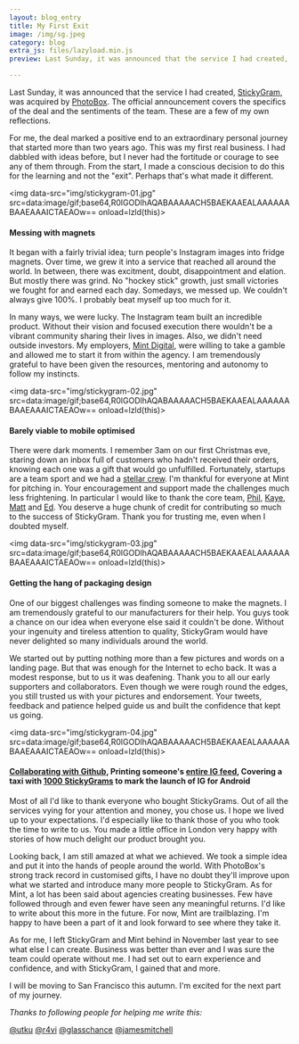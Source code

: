 ```yaml
---
layout: blog_entry
title: My First Exit
image: /img/sg.jpeg
category: blog
extra_js: files/lazyload.min.js
preview: Last Sunday, it was announced that the service I had created, <a href="http://stickygram.com">StickyGram</a>, was acquired by <a href="http://photobox.com">PhotoBox</a>. <a href="http://mintdigital.com/blog/photobox_stickygram">The official announcement</a> covers the specifics of the deal and the sentiments of the team. These are a few of my own reflections. <br> <br> For me, the deal marked a positive end to an extraordinary personal journey that started more than two years ago. This was my first real business. I had dabbled with ideas before, but I never had the fortitude or courage to see any of them through. From the start, I made a conscious decision to do this for the learning and not the "exit". Perhaps that's what made it different.

---
```


Last Sunday, it was announced that the service I had created, [StickyGram](http://stickygram.com), was acquired by [PhotoBox](http://mintdigital.com/blog/photobox_stickygram). The official announcement covers the specifics of the deal and the sentiments of the team. These are a few of my own reflections.

For me, the deal marked a positive end to an extraordinary personal journey that started more than two years ago. This was my first real business. I had dabbled with ideas before, but I never had the fortitude or courage to see any of them through. From the start, I made a conscious decision to do this for the learning and not the "exit". Perhaps that's what made it different.

<img data-src="img/stickygram-01.jpg" src=data:image/gif;base64,R0lGODlhAQABAAAAACH5BAEKAAEALAAAAAABAAEAAAICTAEAOw==
onload=lzld(this)> </img> 
#### Messing with magnets

It began with a fairly trivial idea; turn people's Instagram images into fridge magnets. Over time, we grew it into a service that reached all around the world. In between, there was excitment, doubt, disappointment and elation. But mostly there was grind. No "hockey stick" growth, just small victories we fought for and earned each day. Somedays, we messed up. We couldn't always give 100%. I probably beat myself up too much for it.

In many ways, we were lucky. The Instagram team built an incredible product. Without their vision and focused execution there wouldn't be a vibrant community sharing their lives in images. Also, we didn't need outside investors. My employers, [Mint Digital](http://mintdigital), were willing to take a gamble and allowed me to start it from within the agency. I am tremendously grateful to have been given the resources, mentoring and autonomy to follow my instincts.

<img data-src="img/stickygram-02.jpg" src=data:image/gif;base64,R0lGODlhAQABAAAAACH5BAEKAAEALAAAAAABAAEAAAICTAEAOw==
onload=lzld(this)> </img> 

#### Barely viable to mobile optimised

There were dark moments. I remember 3am on our first Christmas eve, staring down an inbox full of customers who hadn't received their orders, knowing each one was a gift that would go unfulfilled. Fortunately, startups are a team sport and we had a [stellar crew](http://mintdigital.com/people). I'm thankful for everyone at Mint for pitching in. Your encouragement and support made the challenges much less frightening. In particular I would like to thank the core team, [Phil](http://twitter.com/philnash), [Kaye](http://twitter.com/pavedwithgold), [Matt](http://twitter.com/mattboxs) and [Ed](http://twitter.com/eellson). You deserve a huge chunk of credit for contributing so much to the success of StickyGram. Thank you for trusting me, even when I doubted myself.

<img data-src="img/stickygram-03.jpg" src=data:image/gif;base64,R0lGODlhAQABAAAAACH5BAEKAAEALAAAAAABAAEAAAICTAEAOw==
onload=lzld(this)> </img> 

#### Getting the hang of packaging design

One of our biggest challenges was finding someone to make the magnets. I am tremendously grateful to our manufacturers for their help. You guys took a chance on our idea when everyone else said it couldn't be done. Without your ingenuity and tireless attention to quality, StickyGram would have never delighted so many individuals around the world.

We started out by putting nothing more than a few pictures and words on a landing page. But that was enough for the Internet to echo back. It was a modest response, but to us it was deafening. Thank you to all our early supporters and collaborators. Even though we were rough round the edges, you still trusted us with your pictures and endorsement. Your tweets, feedback and patience helped guide us and built the confidence that kept us going.

<img data-src="img/stickygram-04.jpg" src=data:image/gif;base64,R0lGODlhAQABAAAAACH5BAEKAAEALAAAAAABAAEAAAICTAEAOw==
onload=lzld(this)> </img> 

#### [Collaborating with Github](http://blog.stickygram.com/post/10442889552/world-first-instagram-printing-by-subscription), Printing someone's [entire IG feed](http://instagram.com/p/Zc3YO/), Covering a taxi with [1000 StickyGrams](http://instagram.com/p/JACd9gjtD9/) to mark the launch of IG for Android

Most of all I'd like to thank everyone who bought StickyGrams. Out of all the services vying for your attention and money, you chose us. I hope we lived up to your expectations. I'd especially like to thank those of you who took the time to write to us. You made a little office in London very happy with stories of how much delight our product brought you.

Looking back, I am still amazed at what we achieved. We took a simple idea and put it into the hands of people around the world. With PhotoBox's strong track record in customised gifts, I have no doubt they'll improve upon what we started and introduce many more people to StickyGram. As for Mint, a lot has been said about agencies creating businesses. Few have followed through and even fewer have seen any meaningful returns. I'd like to write about this more in the future. For now, Mint are trailblazing. I'm happy to have been a part of it and look forward to see where they take it. 

As for me, I left StickyGram and Mint behind in November last year to see what else I can create. Business was better than ever and I was sure the team could operate without me. I had set out to earn experience and confidence, and with StickyGram, I gained that and more. 

I will be moving to San Francisco this autumn. I'm excited for the next part of my journey.

_Thanks to following people for helping me write this:_

[@utku](http://twitter.com/utku) 
[@r4vi](http://twitter.com/r4vi)
[@glasschance](http://twitter.com/glasschance)
[@jamesmitchell](https://twitter.com/jamescmitchell)
